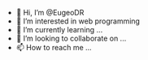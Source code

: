 - 👋 Hi, I’m @EugeoDR
- 👀 I’m interested in web programming
- 🌱 I’m currently learning ...
- 💞️ I’m looking to collaborate on ...
- 📫 How to reach me ...

<!---
EugeoDR/EugeoDR is a ✨ special ✨ repository because its `README.md` (this file) appears on your GitHub profile.
You can click the Preview link to take a look at your changes.
--->
